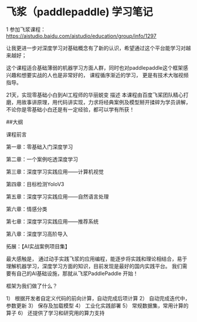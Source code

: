 # 飞浆（paddlepaddle) 学习笔记

1 参加飞浆课程： https://aistudio.baidu.com/aistudio/education/group/info/1297

让我更进一步对深度学习对基础概念有了新的认识，希望通过这个平台能学习对越来越好； 

这个课程适合基础薄弱的机器学习方面人群，同时也对paddlepaddle这个框架感兴趣和想要实战的人也是非常好的， 课程循序渐近的学习， 更是有技术大咖视频指导。

21天，实现零基础小白到AI工程师的华丽蜕变
描述
本课程由百度飞桨团队精心打磨，用故事讲原理，用代码讲实现，力求将经典案例及模型掰开揉碎为学员讲解，不论你是零基础小白还是有一定经验，都可以学有所获！

 
##大纲


课程前言


第一章：零基础入门深度学习



第二章：一个案例吃透深度学习



第三章：深度学习实践应用——计算机视觉



第四章：目标检测YoloV3



第五章：深度学习实践应用——自然语言处理



第六章：情感分类



第七章：深度学习实践应用——推荐系统



第八章：深度学习高阶导入


拓展：【AI实战案例项目集】



最大感触是， 通过动手实践飞浆的应用编程，能逐步将实践和理论相结合，易于理解机器学习，深度学习方面的知识，目前发现是最好的国内实践平台。 我们需要有自己的AI基础设施，那就从飞浆PaddlePaddle 开始！

框架为我们做了什么？

1） 根据开发者自定义代码的前向计算，自动完成后项计算
2） 自动完成迭代中，参数更新
3） 保存及加载模型
4） 工业化实践部署
5） 常规数据集，常用计算的算子
6） 还提供了学习和研究用的算力支持

